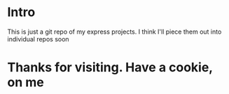 # Intro
This is just a git repo of my express projects. I think I'll piece them out into individual repos soon

# Thanks for visiting. Have a cookie, on me
